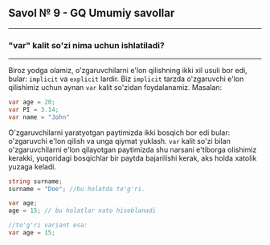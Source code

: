 ## Savol № 9 - GQ Umumiy savollar

---

### "var" kalit so'zi nima uchun ishlatiladi?

---
Biroz yodga olamiz, o'zgaruvchilarni e'lon qilishning ikki xil usuli bor edi, bular: 
`implicit` va `explicit` lardir. Biz `implicit` tarzda o'zgaruvchi e'lon qilishimiz uchun 
aynan `var` kalit so'zidan foydalanamiz. Masalan:

```C#
var age = 20;
var PI = 3.14;
var name = "John"
```

O'zgaruvchilarni yaratyotgan paytimizda ikki bosqich bor edi bular: 
o'zgaruvchi e'lon qilish va unga qiymat yuklash. `var` kalit so'zi bilan o'zgaruvchilarni e'lon qilayotgan paytimizda 
shu narsani e'tiborga olishimiz kerakki, yuqoridagi bosqichlar bir paytda bajarilishi kerak, aks holda xatolik yuzaga keladi.

```C#
string surname;
surname = "Doe"; //bu holatda to'g'ri.

var age; 
age = 15; // bu holatlar xato hisoblanadi

//to'g'ri variant esa:
var age = 15;

```